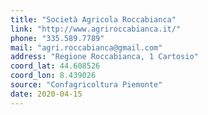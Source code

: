 ```yaml
---
title: "Società Agricola Roccabianca"
link: "http://www.agriroccabianca.it/"
phone: "335.589.7789"
mail: "agri.roccabianca@gmail.com"
address: "Regione Roccabianca, 1 Cartosio"
coord_lat: 44.608526
coord_lon: 8.439026
source: "Confagricoltura Piemonte"
date: 2020-04-15
---
```

